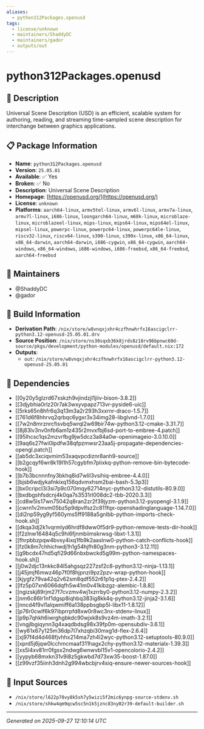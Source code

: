 ```yaml
---
aliases:
  - python312Packages.openusd
tags:
  - license/unknown
  - maintainers/ShaddyDC
  - maintainers/gador
  - outputs/out
---
```


# python312Packages.openusd

## 📝 Description

Universal Scene Description (USD) is an efficient, scalable system
for authoring, reading, and streaming time-sampled scene description
for interchange between graphics applications.


## 📋 Package Information

- **Name**: `python312Packages.openusd`
- **Version**: `25.05.01`
- **Available**: ✅ Yes
- **Broken**: ✅ No
- **Description**: Universal Scene Description
- **Homepage**: [https://openusd.org/](https://openusd.org/)
- **License**: `unknown`
- **Platforms**: `aarch64-linux`, `armv5tel-linux`, `armv6l-linux`, `armv7a-linux`, `armv7l-linux`, `i686-linux`, `loongarch64-linux`, `m68k-linux`, `microblaze-linux`, `microblazeel-linux`, `mips-linux`, `mips64-linux`, `mips64el-linux`, `mipsel-linux`, `powerpc-linux`, `powerpc64-linux`, `powerpc64le-linux`, `riscv32-linux`, `riscv64-linux`, `s390-linux`, `s390x-linux`, `x86_64-linux`, `x86_64-darwin`, `aarch64-darwin`, `i686-cygwin`, `x86_64-cygwin`, `aarch64-windows`, `x86_64-windows`, `i686-windows`, `i686-freebsd`, `x86_64-freebsd`, `aarch64-freebsd`
## 👥 Maintainers

- @ShaddyDC
- @gador


## 🔧 Build Information

- **Derivation Path**: `/nix/store/w8vnqxjxhr4czfhnwhrfx16ascigclrr-python3.12-openusd-25.05.01.drv`
- **Source Position**: `/nix/store/ns30sqxb36k8jrds8z18rv96bpnwc60d-source/pkgs/development/python-modules/openusd/default.nix:172`
- **Outputs**:
  - `out`:  `/nix/store/w8vnqxjxhr4czfhnwhrfx16ascigclrr-python3.12-openusd-25.05.01`

## 🔗 Dependencies

- [[0y20y5glzrd67xskzh9vjindzjl1jiiv-bison-3.8.2]]
- [[3djybhia0rlz20r7ak3wxyvpapz713vr-pyside6-uic]]
- [[5rks65n8hfr6q3q13m3a2r293h3xxrnr-draco-1.5.7]]
- [[761d6f8hhrvq2qrbqc6ygxr3x34img28-libglvnd-1.7.0]]
- [[7w2n8mrznrcfisvbq5wrql2w69bir74w-python3.12-cmake-3.31.7]]
- [[8j83lv3nv0nfb6am1z435r2mvxfbj6sd-port-to-embree-4.patch]]
- [[95lhcsc1qs2mzvrfbg9jw5dcz3a84a0w-openimageio-3.0.10.0]]
- [[9aq6s27fwi0lpdfw38qfpzmwsr23aa5j-propagate-dependencies-opengl.patch]]
- [[ab5dc3xciqvmim53xaqvpcdiznr8anh9-source]]
- [[b2gcqyf6wr8k19l1h57cgybfm7plixkq-python-remove-bin-bytecode-hook]]
- [[b7b3bcnnnfny3bkhq8id7wlil3vsihiq-embree-4.4.0]]
- [[bjsb6wdjykafnkixq156qdvmxhsm2bai-bash-5.3p3]]
- [[bx0cripcl3i3si7p9c070mqy62714nyc-python3.12-distutils-80.9.0]]
- [[bxdbgshfsdcnj4k0qa7s3531rl008dc2-tbb-2020.3.3]]
- [[cd8w5ls17wn75042q8ran2zr2f39jyzm-python3.12-pyopengl-3.1.9]]
- [[cwrn1v2mvm05bz5p9dpvlfsz2c811fqx-openshadinglanguage-1.14.7.0]]
- [[di2np59yg9yf560yms5ff9188a5gnlbb-python-imports-check-hook.sh]]
- [[dkqa3dj2k1vqrmlyd6hrdf8dww0f5dr9-python-remove-tests-dir-hook]]
- [[f2zlnw16484q5c9hi6fjnmbiimskrwsg-libxt-1.3.1]]
- [[fhrpbbzpqw4bvsy4ixq1fb9k2aaslnw0-python-catch-conflicts-hook]]
- [[fz0k8m7chhichwdj1h1g54hjfh80g3nm-python3-3.12.11]]
- [[g9bcdx47nd5qfi29d66nbxbwckd5g99m-python-namespaces-hook.sh]]
- [[j0w2djc13nkkc84l5ahgsqz227zsf2c8-python3.12-ninja-1.13.1]]
- [[j45jmjf6mwz46p7f0f8hjpnzi9pz2pzv-wrap-python-hook]]
- [[kjygfz79va42q2v62sm8qdf552r61p1q-ptex-2.4.2]]
- [[lfz5p07xn6066dqfh5w41m0v41kibzgz-alembic-1.8.8]]
- [[ngizskj89rjm27f7cvzmv4wj1xzrrby0-python3.12-numpy-2.3.2]]
- [[nm6c86lr1nf1dgsp8iqhbq383ig8kk4q-python3.12-jinja2-3.1.6]]
- [[nncd4f9vl1alqwmiff6a138ppbsgbp5l-libx11-1.8.12]]
- [[p76r0cwlf6k97ibprrpfd8xw0r8wc3nx-stdenv-linux]]
- [[p9p7qhkh6iwrghgbkdc90wjxk8s9vz4m-imath-3.2.1]]
- [[vngjlbgiqynn3g4xaqdbdsg98x39fp0m-opensubdiv-3.6.1]]
- [[wy61x67y125m36dp7l7xhzqbi30mxg1d-flex-2.6.4]]
- [[xj97f4d4d468fjvhhx214ma7zh4l2wyc-python3.12-setuptools-80.9.0]]
- [[xprd5j6jqw0lcchmcmaaf311hagx2chy-python3.12-materialx-1.39.3]]
- [[xs5l4xv81rr0fgsx2ndwg6wnwvbl15v1-opencolorio-2.4.2]]
- [[yypyb68mxkn31v9i8z5gkwbd7d73xw35-boost-1.87.0]]
- [[z99vzf35iinh3dnh2g994wbcbjrv4siq-ensure-newer-sources-hook]]

## 📁 Input Sources

- `/nix/store/l622p70vy8k5sh7y5wizi5f2mic6ynpg-source-stdenv.sh`
- `/nix/store/shkw4qm9qcw5sc5n1k5jznc83ny02r39-default-builder.sh`

---
*Generated on 2025-09-27 12:10:14 UTC*
